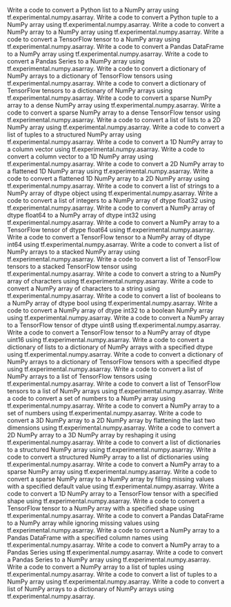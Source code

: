 Write a code to convert a Python list to a NumPy array using tf.experimental.numpy.asarray.
Write a code to convert a Python tuple to a NumPy array using tf.experimental.numpy.asarray.
Write a code to convert a NumPy array to a NumPy array using tf.experimental.numpy.asarray.
Write a code to convert a TensorFlow tensor to a NumPy array using tf.experimental.numpy.asarray.
Write a code to convert a Pandas DataFrame to a NumPy array using tf.experimental.numpy.asarray.
Write a code to convert a Pandas Series to a NumPy array using tf.experimental.numpy.asarray.
Write a code to convert a dictionary of NumPy arrays to a dictionary of TensorFlow tensors using tf.experimental.numpy.asarray.
Write a code to convert a dictionary of TensorFlow tensors to a dictionary of NumPy arrays using tf.experimental.numpy.asarray.
Write a code to convert a sparse NumPy array to a dense NumPy array using tf.experimental.numpy.asarray.
Write a code to convert a sparse NumPy array to a dense TensorFlow tensor using tf.experimental.numpy.asarray.
Write a code to convert a list of lists to a 2D NumPy array using tf.experimental.numpy.asarray.
Write a code to convert a list of tuples to a structured NumPy array using tf.experimental.numpy.asarray.
Write a code to convert a 1D NumPy array to a column vector using tf.experimental.numpy.asarray.
Write a code to convert a column vector to a 1D NumPy array using tf.experimental.numpy.asarray.
Write a code to convert a 2D NumPy array to a flattened 1D NumPy array using tf.experimental.numpy.asarray.
Write a code to convert a flattened 1D NumPy array to a 2D NumPy array using tf.experimental.numpy.asarray.
Write a code to convert a list of strings to a NumPy array of dtype object using tf.experimental.numpy.asarray.
Write a code to convert a list of integers to a NumPy array of dtype float32 using tf.experimental.numpy.asarray.
Write a code to convert a NumPy array of dtype float64 to a NumPy array of dtype int32 using tf.experimental.numpy.asarray.
Write a code to convert a NumPy array to a TensorFlow tensor of dtype float64 using tf.experimental.numpy.asarray.
Write a code to convert a TensorFlow tensor to a NumPy array of dtype int64 using tf.experimental.numpy.asarray.
Write a code to convert a list of NumPy arrays to a stacked NumPy array using tf.experimental.numpy.asarray.
Write a code to convert a list of TensorFlow tensors to a stacked TensorFlow tensor using tf.experimental.numpy.asarray.
Write a code to convert a string to a NumPy array of characters using tf.experimental.numpy.asarray.
Write a code to convert a NumPy array of characters to a string using tf.experimental.numpy.asarray.
Write a code to convert a list of booleans to a NumPy array of dtype bool using tf.experimental.numpy.asarray.
Write a code to convert a NumPy array of dtype int32 to a boolean NumPy array using tf.experimental.numpy.asarray.
Write a code to convert a NumPy array to a TensorFlow tensor of dtype uint8 using tf.experimental.numpy.asarray.
Write a code to convert a TensorFlow tensor to a NumPy array of dtype uint16 using tf.experimental.numpy.asarray.
Write a code to convert a dictionary of lists to a dictionary of NumPy arrays with a specified dtype using tf.experimental.numpy.asarray.
Write a code to convert a dictionary of NumPy arrays to a dictionary of TensorFlow tensors with a specified dtype using tf.experimental.numpy.asarray.
Write a code to convert a list of NumPy arrays to a list of TensorFlow tensors using tf.experimental.numpy.asarray.
Write a code to convert a list of TensorFlow tensors to a list of NumPy arrays using tf.experimental.numpy.asarray.
Write a code to convert a set of numbers to a NumPy array using tf.experimental.numpy.asarray.
Write a code to convert a NumPy array to a set of numbers using tf.experimental.numpy.asarray.
Write a code to convert a 3D NumPy array to a 2D NumPy array by flattening the last two dimensions using tf.experimental.numpy.asarray.
Write a code to convert a 2D NumPy array to a 3D NumPy array by reshaping it using tf.experimental.numpy.asarray.
Write a code to convert a list of dictionaries to a structured NumPy array using tf.experimental.numpy.asarray.
Write a code to convert a structured NumPy array to a list of dictionaries using tf.experimental.numpy.asarray.
Write a code to convert a NumPy array to a sparse NumPy array using tf.experimental.numpy.asarray.
Write a code to convert a sparse NumPy array to a NumPy array by filling missing values with a specified default value using tf.experimental.numpy.asarray.
Write a code to convert a 1D NumPy array to a TensorFlow tensor with a specified shape using tf.experimental.numpy.asarray.
Write a code to convert a TensorFlow tensor to a NumPy array with a specified shape using tf.experimental.numpy.asarray.
Write a code to convert a Pandas DataFrame to a NumPy array while ignoring missing values using tf.experimental.numpy.asarray.
Write a code to convert a NumPy array to a Pandas DataFrame with a specified column names using tf.experimental.numpy.asarray.
Write a code to convert a NumPy array to a Pandas Series using tf.experimental.numpy.asarray.
Write a code to convert a Pandas Series to a NumPy array using tf.experimental.numpy.asarray.
Write a code to convert a NumPy array to a list of tuples using tf.experimental.numpy.asarray.
Write a code to convert a list of tuples to a NumPy array using tf.experimental.numpy.asarray.
Write a code to convert a list of NumPy arrays to a dictionary of NumPy arrays using tf.experimental.numpy.asarray.